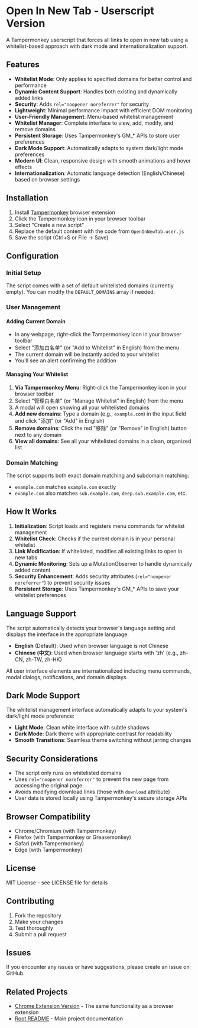 # Open In New Tab - Userscript Version

A Tampermonkey userscript that forces all links to open in new tab using a whitelist-based approach with dark mode and internationalization support.

## Features

-   **Whitelist Mode**: Only applies to specified domains for better control and performance
-   **Dynamic Content Support**: Handles both existing and dynamically added links
-   **Security**: Adds `rel="noopener noreferrer"` for security
-   **Lightweight**: Minimal performance impact with efficient DOM monitoring
-   **User-Friendly Management**: Menu-based whitelist management
-   **Whitelist Manager**: Complete interface to view, add, modify, and remove domains
-   **Persistent Storage**: Uses Tampermonkey's GM\_\* APIs to store user preferences
-   **Dark Mode Support**: Automatically adapts to system dark/light mode preferences
-   **Modern UI**: Clean, responsive design with smooth animations and hover effects
-   **Internationalization**: Automatic language detection (English/Chinese) based on browser settings

## Installation

1. Install [Tampermonkey](https://www.tampermonkey.net/) browser extension
2. Click the Tampermonkey icon in your browser toolbar
3. Select "Create a new script"
4. Replace the default content with the code from `OpenInNewTab.user.js`
5. Save the script (Ctrl+S or File → Save)

## Configuration

### Initial Setup

The script comes with a set of default whitelisted domains (currently empty). You can modify the `DEFAULT_DOMAINS` array if needed.

### User Management

#### Adding Current Domain

-   In any webpage, right-click the Tampermonkey icon in your browser toolbar
-   Select "添加白名单" (or "Add to Whitelist" in English) from the menu
-   The current domain will be instantly added to your whitelist
-   You'll see an alert confirming the addition

#### Managing Your Whitelist

1. **Via Tampermonkey Menu**: Right-click the Tampermonkey icon in your browser toolbar
2. Select "管理白名单" (or "Manage Whitelist" in English) from the menu
3. A modal will open showing all your whitelisted domains
4. **Add new domains**: Type a domain (e.g., `example.com`) in the input field and click "添加" (or "Add" in English)
5. **Remove domains**: Click the red "移除" (or "Remove" in English) button next to any domain
6. **View all domains**: See all your whitelisted domains in a clean, organized list

### Domain Matching

The script supports both exact domain matching and subdomain matching:

-   `example.com` matches `example.com` exactly
-   `example.com` also matches `sub.example.com`, `deep.sub.example.com`, etc.

## How It Works

1. **Initialization**: Script loads and registers menu commands for whitelist management
2. **Whitelist Check**: Checks if the current domain is in your personal whitelist
3. **Link Modification**: If whitelisted, modifies all existing links to open in new tabs
4. **Dynamic Monitoring**: Sets up a MutationObserver to handle dynamically added content
5. **Security Enhancement**: Adds security attributes (`rel="noopener noreferrer"`) to prevent security issues
6. **Persistent Storage**: Uses Tampermonkey's GM\_\* APIs to save your whitelist preferences

## Language Support

The script automatically detects your browser's language setting and displays the interface in the appropriate language:

-   **English** (Default): Used when browser language is not Chinese
-   **Chinese (中文)**: Used when browser language starts with 'zh' (e.g., zh-CN, zh-TW, zh-HK)

All user interface elements are internationalized including menu commands, modal dialogs, notifications, and domain displays.

## Dark Mode Support

The whitelist management interface automatically adapts to your system's dark/light mode preference:

-   **Light Mode**: Clean white interface with subtle shadows
-   **Dark Mode**: Dark theme with appropriate contrast for readability
-   **Smooth Transitions**: Seamless theme switching without jarring changes

## Security Considerations

-   The script only runs on whitelisted domains
-   Uses `rel="noopener noreferrer"` to prevent the new page from accessing the original page
-   Avoids modifying download links (those with `download` attribute)
-   User data is stored locally using Tampermonkey's secure storage APIs

## Browser Compatibility

-   Chrome/Chromium (with Tampermonkey)
-   Firefox (with Tampermonkey or Greasemonkey)
-   Safari (with Tampermonkey)
-   Edge (with Tampermonkey)

## License

MIT License - see LICENSE file for details

## Contributing

1. Fork the repository
2. Make your changes
3. Test thoroughly
4. Submit a pull request

## Issues

If you encounter any issues or have suggestions, please create an issue on GitHub.

## Related Projects

-   [Chrome Extension Version](../extension/) - The same functionality as a browser extension
-   [Root README](../README.md) - Main project documentation
